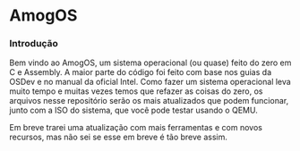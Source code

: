 # AmogOS
### Introdução
Bem vindo ao AmogOS, um sistema operacional (ou quase) feito do zero em C e Assembly. A maior parte do código foi feito com base nos guias da OSDev e no manual da oficial Intel.
Como fazer um sistema operacional leva muito tempo e muitas vezes temos que refazer as coisas do zero, os arquivos nesse repositório serão os mais atualizados que podem funcionar, junto com a ISO do sistema, que você pode testar usando o QEMU.

Em breve trarei uma atualização com mais ferramentas e com novos recursos, mas não sei se esse em breve é tão breve assim. 
